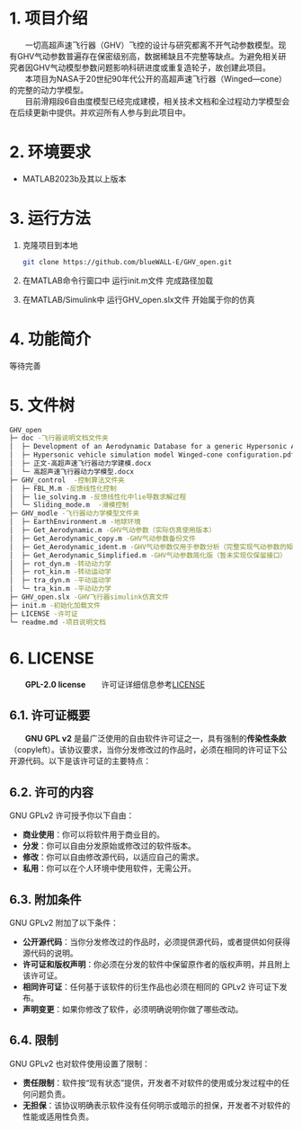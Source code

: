 <!--
 * @Author: blueWALL-E
 * @Date: 2024-10-31 22:45:46
 * @LastEditTime: 2025-05-20 23:02:21
 * @FilePath: \GHV_open\readme.md
 * @Description: AHV文件的相关说明
 * @Wearing:  Read only, do not modify place!!! 
 * @Shortcut keys:  ctrl+alt+/ ctrl+alt+z
-->

# 1. 项目介绍

&emsp;&emsp;一切高超声速飞行器（GHV）飞控的设计与研究都离不开气动参数模型。现有GHV气动参数普遍存在保密级别高，数据稀缺且不完整等缺点。为避免相关研究者因GHV气动模型参数问题影响科研进度或重复造轮子，故创建此项目。  
&emsp;&emsp;本项目为NASA于20世纪90年代公开的高超声速飞行器（Winged—cone）的完整的动力学模型。  
&emsp;&emsp;目前滑翔段6自由度模型已经完成建模，相关技术文档和全过程动力学模型会在后续更新中提供。并欢迎所有人参与到此项目中。

# 2. 环境要求

- MATLAB2023b及其以上版本

# 3. 运行方法

1. 克隆项目到本地

   ``` bash
   git clone https://github.com/blueWALL-E/GHV_open.git
   ```

2. 在MATLAB命令行窗口中 运行init.m文件 完成路径加载
3. 在MATLAB/Simulink中 运行GHV_open.slx文件 开始属于你的仿真

# 4. 功能简介

等待完善

# 5. 文件树

``` bash
GHV_open
├─ doc -飞行器说明文档文件夹
│  ├─ Development of an Aerodynamic Database for a generic Hypersonic Air Vehicle.pdf
│  ├─ Hypersonic vehicle simulation model Winged-cone configuration.pdf
│  ├─ 正文-高超声速飞行器动力学建模.docx
│  └─ 高超声速飞行器动力学模型.docx
├─ GHV_control  -控制算法文件夹
│  ├─ FBL_M.m -反馈线性化控制
│  ├─ lie_solving.m -反馈线性化中lie导数求解过程
│  └─ Sliding_mode.m  -滑模控制
├─ GHV_modle -飞行器动力学模型文件夹
│  ├─ EarthEnvironment.m -地球环境
│  ├─ Get_Aerodynamic.m -GHV气动参数（实际仿真使用版本）
│  ├─ Get_Aerodynamic_copy.m -GHV气动参数备份文件
│  ├─ Get_Aerodynamic_ident.m -GHV气动参数仅用于参数分析（完整实现气动参数的矩阵运算）
│  ├─ Get_Aerodynamic_Simplified.m -GHV气动参数简化版（暂未实现仅保留接口）
│  ├─ rot_dyn.m -转动动力学
│  ├─ rot_kin.m -转动运动学
│  ├─ tra_dyn.m -平动运动学
│  └─ tra_kin.m -平动动力学
├─ GHV_open.slx -GHV飞行器simulink仿真文件
├─ init.m -初始化加载文件
├─ LICENSE -许可证
└─ readme.md -项目说明文档
```

# 6. LICENSE

&emsp;&emsp;**GPL-2.0 license**&emsp;&emsp;许可证详细信息参考[LICENSE](./LICENSE)

## 6.1. 许可证概要

&emsp;&emsp;**GNU GPL v2** 是最广泛使用的自由软件许可证之一，具有强制的**传染性条款**（copyleft）。该协议要求，当你分发修改过的作品时，必须在相同的许可证下公开源代码。以下是该许可证的主要特点：

## 6.2. **许可的内容**

GNU GPLv2 许可授予你以下自由：

- **商业使用**：你可以将软件用于商业目的。
- **分发**：你可以自由分发原始或修改过的软件版本。
- **修改**：你可以自由修改源代码，以适应自己的需求。
- **私用**：你可以在个人环境中使用软件，无需公开。

## 6.3. **附加条件**

GNU GPLv2 附加了以下条件：

- **公开源代码**：当你分发修改过的作品时，必须提供源代码，或者提供如何获得源代码的说明。
- **许可证和版权声明**：你必须在分发的软件中保留原作者的版权声明，并且附上该许可证。
- **相同许可证**：任何基于该软件的衍生作品也必须在相同的 GPLv2 许可证下发布。
- **声明变更**：如果你修改了软件，必须明确说明你做了哪些改动。

## 6.4. **限制**

GNU GPLv2 也对软件使用设置了限制：

- **责任限制**：软件按“现有状态”提供，开发者不对软件的使用或分发过程中的任何问题负责。
- **无担保**：该协议明确表示软件没有任何明示或暗示的担保，开发者不对软件的性能或适用性负责。
